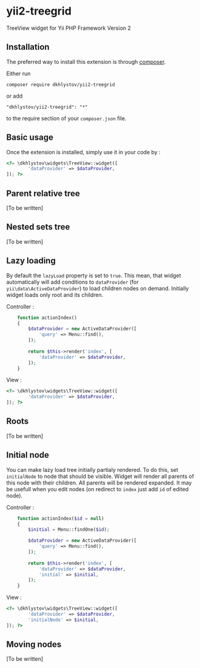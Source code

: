 yii2-treegrid
=============
TreeView widget for Yii PHP Framework Version 2

Installation
------------

The preferred way to install this extension is through [composer](http://getcomposer.org/download/).

Either run

```
composer require dkhlystov/yii2-treegrid
```

or add

```
"dkhlystov/yii2-treegrid": "*"
```

to the require section of your `composer.json` file.


Basic usage
-----

Once the extension is installed, simply use it in your code by  :

```php
<?= \dkhlystov\widgets\TreeView::widget([
		'dataProvider' => $dataProvider,
]); ?>
```

Parent relative tree
-----
[To be written]

Nested sets tree
-----
[To be written]

Lazy loading
-----

By default the `lazyLoad` property is set to `true`. This mean, that widget automatically will add conditions to `dataProvider` (for `yii\data\ActiveDataProvider`) to load children nodes on demand. Initially widget loads only root and its children.

Controller :

```php
    function actionIndex()
    {
        $dataProvider = new ActiveDataProvider([
            'query' => Menu::find(),
        ]);
        
        return $this->render('index', [
            'dataProvider' => $dataProvider,
        ]);
    }
```

View :

```php
<?= \dkhlystov\widgets\TreeView::widget([
		'dataProvider' => $dataProvider,
]); ?>
```

Roots
-----
[To be written]

Initial node
-----

You can make lazy load tree initially partialy rendered. To do this, set `initialNode` to node that should be visible. Widget will render all parents of this node with their children. All parents will be rendered expanded. It may be usefull when you edit nodes (on redirect to `index` just add `id` of edited node).

Controller :

```php
    function actionIndex($id = null)
    {
        $initial = Menu::findOne($id);

        $dataProvider = new ActiveDataProvider([
            'query' => Menu::find(),
        ]);
        
        return $this->render('index', [
            'dataProvider' => $dataProvider,
            'initial' => $initial,
        ]);
    }
```

View :

```php
<?= \dkhlystov\widgets\TreeView::widget([
		'dataProvider' => $dataProvider,
		'initialNode' => $initial,
]); ?>
```

Moving nodes
-----
[To be written]
